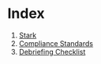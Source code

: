Index
=====
1. [Stark](stark.md)
2. [Compliance Standards](/compliance/index.md)
3. [Debriefing Checklist](/forms/debriefing.md)